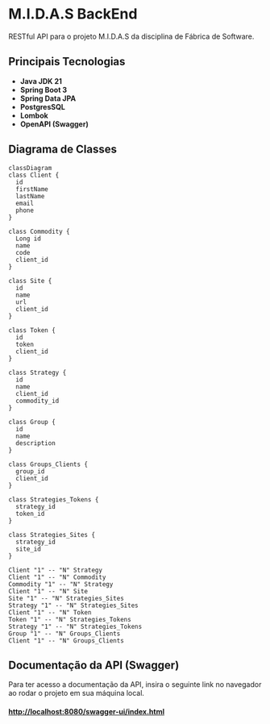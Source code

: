 # M.I.D.A.S BackEnd

RESTful API para o projeto M.I.D.A.S da disciplina de Fábrica de Software.

## Principais Tecnologias
- **Java JDK 21**
- **Spring Boot 3**
- **Spring Data JPA**
- **PostgresSQL**
- **Lombok**
- **OpenAPI (Swagger)**

## Diagrama de Classes

```mermaid
classDiagram
class Client {
  id
  firstName
  lastName
  email
  phone
}

class Commodity {
  Long id
  name
  code
  client_id
}

class Site {
  id
  name
  url
  client_id
}

class Token {
  id
  token
  client_id
}

class Strategy {
  id
  name
  client_id
  commodity_id
}

class Group {
  id
  name
  description
}

class Groups_Clients {
  group_id
  client_id
}

class Strategies_Tokens {
  strategy_id
  token_id
}

class Strategies_Sites {
  strategy_id
  site_id
}

Client "1" -- "N" Strategy
Client "1" -- "N" Commodity
Commodity "1" -- "N" Strategy
Client "1" -- "N" Site
Site "1" -- "N" Strategies_Sites
Strategy "1" -- "N" Strategies_Sites
Client "1" -- "N" Token
Token "1" -- "N" Strategies_Tokens
Strategy "1" -- "N" Strategies_Tokens
Group "1" -- "N" Groups_Clients
Client "1" -- "N" Groups_Clients
```
## Documentação da API (Swagger)

Para ter acesso a documentação da API, insira o seguinte link no navegador ao rodar o projeto em sua máquina local.
#### [http://localhost:8080/swagger-ui/index.html](http://localhost:8080/swagger-ui/index.html)
